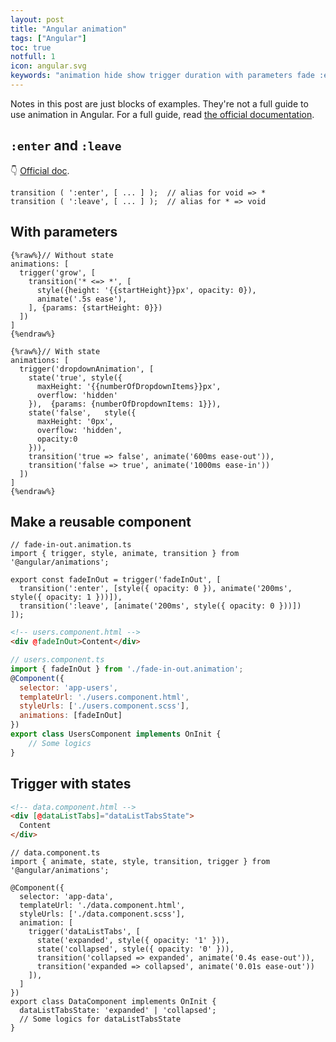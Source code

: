 ```yaml
---
layout: post
title: "Angular animation"
tags: ["Angular"]
toc: true
notfull: 1
icon: angular.svg
keywords: "animation hide show trigger duration with parameters fade :enter :leave"
---
```


Notes in this post are just blocks of examples. They're not a full guide to use animation in Angular. For a full guide, read [the official documentation](https://angular.io/guide/animations).

## `:enter` and `:leave`

:point_down: [Official doc](https://angular.io/guide/transition-and-triggers#enter-and-leave-aliases).

```tsx
transition ( ':enter', [ ... ] );  // alias for void => *
transition ( ':leave', [ ... ] );  // alias for * => void
```



## With parameters

```tsx
{%raw%}// Without state
animations: [
  trigger('grow', [
    transition('* <=> *', [
      style({height: '{{startHeight}}px', opacity: 0}),
      animate('.5s ease'),
    ], {params: {startHeight: 0}})
  ])
]
{%endraw%}
```

```tsx
{%raw%}// With state
animations: [
  trigger('dropdownAnimation', [
    state('true', style({
      maxHeight: '{{numberOfDropdownItems}}px',
      overflow: 'hidden'
    }),  {params: {numberOfDropdownItems: 1}}),
    state('false',   style({
      maxHeight: '0px',
      overflow: 'hidden',
      opacity:0
    })),
    transition('true => false', animate('600ms ease-out')),
    transition('false => true', animate('1000ms ease-in'))
  ])
]
{%endraw%}
```



## Make a reusable component

```tsx
// fade-in-out.animation.ts
import { trigger, style, animate, transition } from '@angular/animations';

export const fadeInOut = trigger('fadeInOut', [
  transition(':enter', [style({ opacity: 0 }), animate('200ms', style({ opacity: 1 }))]),
  transition(':leave', [animate('200ms', style({ opacity: 0 }))])
]);
```

```html
<!-- users.component.html -->
<div @fadeInOut>Content</div>
```

```jsx
// users.component.ts
import { fadeInOut } from './fade-in-out.animation';
@Component({
  selector: 'app-users',
  templateUrl: './users.component.html',
  styleUrls: ['./users.component.scss'],
  animations: [fadeInOut]
})
export class UsersComponent implements OnInit {
	// Some logics
}
```



## Trigger with states

```html
<!-- data.component.html -->
<div [@dataListTabs]="dataListTabsState">
  Content
</div>
```

```tsx
// data.component.ts
import { animate, state, style, transition, trigger } from '@angular/animations';

@Component({
  selector: 'app-data',
  templateUrl: './data.component.html',
  styleUrls: ['./data.component.scss'],
  animation: [
    trigger('dataListTabs', [
      state('expanded', style({ opacity: '1' })),
      state('collapsed', style({ opacity: '0' })),
      transition('collapsed => expanded', animate('0.4s ease-out')),
      transition('expanded => collapsed', animate('0.01s ease-out'))
    ]),
  ]
})
export class DataComponent implements OnInit {
  dataListTabsState: 'expanded' | 'collapsed';
  // Some logics for dataListTabsState
}
```

